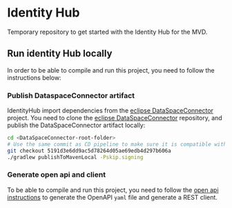 # Identity Hub

Temporary repository to get started with the Identity Hub for the MVD.

## Run identity Hub locally

In order to be able to compile and run this project, you need to follow the instructions below:

### Publish DataspaceConnector artifact

IdentityHub import dependencies from the [eclipse DataSpaceConnector](https://github.com/eclipse-dataspaceconnector/DataSpaceConnector) project.
You need to clone the [eclipse DataSpaceConnector](https://github.com/eclipse-dataspaceconnector/DataSpaceConnector) repository, and publish the DataSpaceConnector artifact locally:

```bash
cd <DataSpaceConnector-root-folder>
# Use the same commit as CD pipeline to make sure it is compatible with the EDC version. See ref field on [action.yml](.github/actions/gradle-setup/action.yml)
git checkout 5191d3e6dd9ac5d78264d05ae69edb4d297b606a
./gradlew publishToMavenLocal -Pskip.signing
```

### Generate open api and client

To be able to compile and run this project, you need to follow the [open api instructions](docs/developer/openapi.md) to generate the OpenAPI `yaml` file and generate a REST client.
